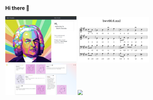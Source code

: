 ### Hi there 👋
<a href="bachorale.onrender.com/"><img src="https://github.com/matiasnm/bachChorale/blob/main/readme.png" width="45%"></img></a>
<a href="https://github.com/matiasnm/voiceCipher"><img src="https://github.com/matiasnm/voiceCipher/blob/main/bwv666-example.png" width="45%"></img></a>
<a href="matiasnm.pythonanywhere.com/"><img src="https://github.com/matiasnm/network/blob/main/README.png" width="45%"></img></a>
<a href="matiasnm.github.io/orchestrationChart/"><img src="https://github.com/matiasnm/orchestrationChart/blob/master/README.png" width="45%"></img></a>
<!--
**matiasnm/matiasnm** is a ✨ _special_ ✨ repository because its `README.md` (this file) appears on your GitHub profile.

Here are some ideas to get you started:

- 🔭 I’m currently working on ...
- 🌱 I’m currently learning ...
- 👯 I’m looking to collaborate on ...
- 🤔 I’m looking for help with ...
- 💬 Ask me about ...
- 📫 How to reach me: ...
- 😄 Pronouns: ...
- ⚡ Fun fact: ...
-->
